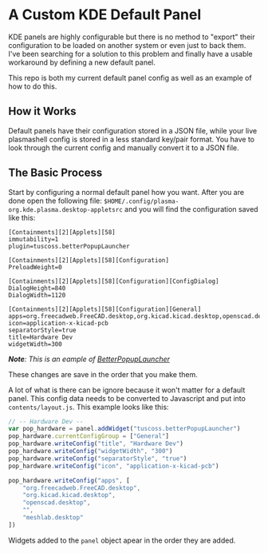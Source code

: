 # A Custom KDE Default Panel

KDE panels are highly configurable but there is no method to "export" their configuration to be 
loaded on another system or even just to back them. I've been searching for a solution to this
problem and finally have a usable workaround by defining a new default panel.

This repo is both my current default panel config as well as an example of how to do this.

## How it Works

Default panels have their configuration stored in a JSON file, while your live plasmashell config
is stored in a less standard key/pair format. You have to look through the current config and 
manually convert it to a JSON file.

## The Basic Process

Start by configuring a normal default panel how you want. After you are done open the following 
file: `$HOME/.config/plasma-org.kde.plasma.desktop-appletsrc` and you will find the configuration 
saved like this:

```
[Containments][2][Applets][58]
immutability=1
plugin=tuscoss.betterPopupLauncher

[Containments][2][Applets][58][Configuration]
PreloadWeight=0

[Containments][2][Applets][58][Configuration][ConfigDialog]
DialogHeight=840
DialogWidth=1120

[Containments][2][Applets][58][Configuration][General]
apps=org.freecadweb.FreeCAD.desktop,org.kicad.kicad.desktop,openscad.desktop,,meshlab.desktop
icon=application-x-kicad-pcb
separatorStyle=true
title=Hardware Dev
widgetWidth=300
```
***Note**: This is an eample of [BetterPopupLauncher](https://github.com/unalignedcoder/better-popup-launcher)*

These changes are save in the order that you make them.

A lot of what is there can be ignore because it won't matter for a default panel. This config
data needs to be converted to Javascript and put into `contents/layout.js`. This example looks
like this:

```javascript
// -- Hardware Dev --
var pop_hardware = panel.addWidget("tuscoss.betterPopupLauncher")
pop_hardware.currentConfigGroup = ["General"]
pop_hardware.writeConfig("title", "Hardware Dev")
pop_hardware.writeConfig("widgetWidth", "300")
pop_hardware.writeConfig("separatorStyle", "true")
pop_hardware.writeConfig("icon", "application-x-kicad-pcb")

pop_hardware.writeConfig("apps", [
    "org.freecadweb.FreeCAD.desktop",
    "org.kicad.kicad.desktop",
    "openscad.desktop",
    "",
    "meshlab.desktop"
])
```

Widgets added to the `panel` object apear in the order they are added.
